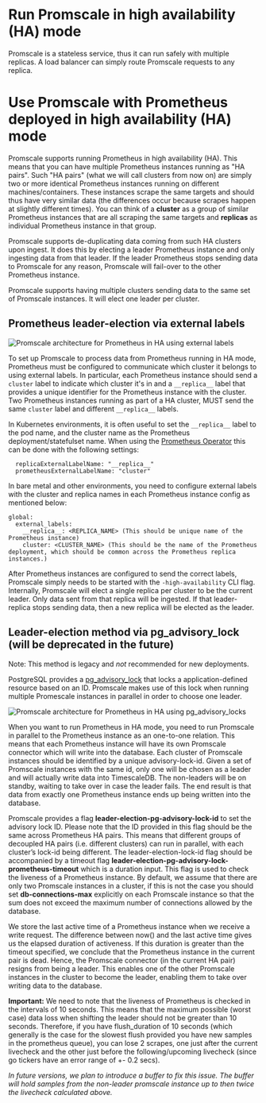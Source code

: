 # Run Promscale in high availability (HA) mode

Promscale is a stateless service, thus it can run safely with multiple
replicas. A load balancer can simply route Promscale requests to any replica.

# Use Promscale with Prometheus deployed in high availability (HA) mode

Promscale supports running Prometheus in high availability (HA). This means
that you can have multiple Prometheus instances running as "HA
pairs". Such "HA pairs" (what we will call clusters from now on) are simply two
or more identical Prometheus instances running on different
machines/containers. These instances scrape the same targets and should thus
have very similar data (the differences occur because scrapes happen at slightly
different times). You can think of a **cluster** as a group of similar
Prometheus instances that are all scraping the same targets and **replicas**
as individual Prometheus instance in that group.

Promscale supports de-duplicating data coming from such HA clusters upon
ingest. It does this by electing a leader Prometheus instance and only
ingesting data from that leader. If the leader Prometheus stops sending data
to Promscale for any reason, Promscale will fail-over to the other Prometheus
instance.

Promscale supports having multiple clusters sending data to the same set of
Promscale instances. It will elect one leader per cluster.

## Prometheus leader-election via external labels

![Promscale architecture for Prometheus in HA using external labels](https://raw.githubusercontent.com/timescale/promscale/master/docs/high-availability/new_ha_system.png)

To set up Promscale to process data from Prometheus running in HA mode,
Prometheus must be configured to communicate which cluster it belongs to
using external labels. In particular, each Prometheus instance should send a `cluster`
label to indicate which cluster it's in and a `__replica__` label that
provides a unique identifier for the Prometheus instance with the cluster.
Two Prometheus instances running as part of a HA cluster, MUST send the same
`cluster` label and different `__replica__` labels.

In Kubernetes environments, it is often useful to set the `__replica__`
label to the pod name, and the cluster name as the Prometheus deployment/statefulset name. When using the [Prometheus Operator](https://github.com/prometheus-operator/prometheus-operator#prometheus-operator) this can be done
with the following settings:

```
  replicaExternalLabelName: "__replica__"
  prometheusExternalLabelName: "cluster"
```

In bare metal and other environments, you need to configure external labels with the cluster and replica names in each Prometheus instance config as mentioned below:

```
global:
  external_labels:
    __replica__: <REPLICA_NAME> (This should be unique name of the Prometheus instance)
    cluster: <CLUSTER_NAME> (This should be the name of the Prometheus deployment, which should be common across the Prometheus replica instances.)
```

After Prometheus instances are configured to send the correct labels,
Promscale simply needs to be started with the `-high-availability` CLI flag.
Internally, Promscale will elect a single replica per cluster to be the
current leader. Only data sent from that replica will be ingested. If that
leader-replica stops sending data, then a new replica will be elected as the
leader.


## Leader-election method via pg_advisory_lock (will be deprecated in the future)

Note: This method is legacy and _not_ recommended for new deployments.

PostgreSQL provides a [pg_advisory_lock](https://www.postgresql.org/docs/current/explicit-locking.html#ADVISORY-LOCKS) that locks a application-defined resource based on an ID. Promscale makes use of this lock when running multiple Promescale instances in parallel in order to choose one leader.

![Promscale architecture for Prometheus in HA using pg_advisory_locks](https://raw.githubusercontent.com/timescale/promscale/master/docs/high-availability/old_ha_system.png)

When you want to run Prometheus in HA mode, you need to run Promscale in parallel to the Prometheus instance as an one-to-one relation. This means that each Prometheus instance will have its own Promscale connector which will write into the database. Each cluster of Promscale instances should be identified by a unique advisory-lock-id. Given a set of Promscale instances with the same id, only one will be chosen  as a leader and will actually write data into TimescaleDB. The non-leaders will be on standby, waiting to take over in case the leader fails. The end result is that data from exactly one Prometheus instance ends up being written into the database.

Promscale provides a flag **leader-election-pg-advisory-lock-id** to set the advisory lock ID. Please note that the ID provided in this flag should be the same across Prometheus HA pairs. This means that different groups of decoupled HA pairs (i.e. different clusters) can run in parallel, with each cluster’s lock-id being different. The leader-election-lock-id flag should be accompanied by a timeout flag **leader-election-pg-advisory-lock-prometheus-timeout** which is a duration input. This flag is used to check the liveness of a Prometheus instance. By default, we assume that there are only two Promscale instances in a cluster, if this is not the case you should set **db-connections-max** explicitly on each Promscale instance so that the sum does not exceed the maximum number of connections allowed by the database.

We store the last active time of a Prometheus instance when we receive a write request. The difference between now() and the last active time gives us the elapsed duration of activeness. If this duration is greater than the timeout specified, we conclude that the Prometheus instance in the current pair is dead. Hence, the Promscale connector (in the current HA pair) resigns from being a leader. This enables one of the other Promscale instances in the cluster to become the leader, enabling them to take over writing data to the database.

**Important:** We need to note that the liveness of Prometheus is checked in the intervals of 10 seconds. This means that the maximum possible (worst case) data loss when shifting the leader should not be greater than 10 seconds. Therefore, if you have flush_duration of 10 seconds (which generally is the case for the slowest flush provided you have new samples in the prometheus queue), you can lose 2 scrapes, one just after the current livecheck and the other just before the following/upcoming livecheck (since go tickers have an error range of +- 0.2 secs).

_In future versions, we plan to introduce a buffer to fix this issue. The buffer will hold samples from the non-leader promscale instance up to then twice the livecheck calculated above._